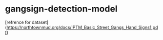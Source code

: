 # gangsign-detection-model

 [refrence for dataset] (https://northtownmud.org/docs/IPTM_Basic_Street_Gangs_Hand_Signs1.pdf)
